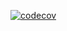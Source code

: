 [![codecov](https://codecov.io/gh/softdarom/qrcheck-google-auth/branch/develop/graph/badge.svg?token=X7M7CBKHSV)](https://codecov.io/gh/softdarom/qrcheck-google-auth)